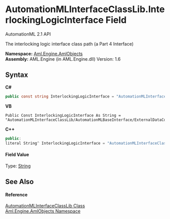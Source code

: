 # AutomationMLInterfaceClassLib.InterlockingLogicInterface Field
AutomationML 2.1 API 

The interlocking logic interface class path (a Part 4 Interface)

**Namespace:**&nbsp;<a href="N_Aml_Engine_AmlObjects">Aml.Engine.AmlObjects</a><br />**Assembly:**&nbsp;AML.Engine (in AML.Engine.dll) Version: 1.6

## Syntax

**C#**<br />
``` C#
public const string InterlockingLogicInterface = "AutomationMLInterfaceClassLib/AutomationMLBaseInterface/ExternalDataConnector/PLCopenXMLInterface/LogicInterface/InterlockingLogicInterface"
```

**VB**<br />
``` VB
Public Const InterlockingLogicInterface As String = "AutomationMLInterfaceClassLib/AutomationMLBaseInterface/ExternalDataConnector/PLCopenXMLInterface/LogicInterface/InterlockingLogicInterface"
```

**C++**<br />
``` C++
public:
literal String^ InterlockingLogicInterface = "AutomationMLInterfaceClassLib/AutomationMLBaseInterface/ExternalDataConnector/PLCopenXMLInterface/LogicInterface/InterlockingLogicInterface"
```


#### Field Value
Type: <a href="https://docs.microsoft.com/dotnet/api/system.string" target="_parent" rel="noopener noreferrer">String</a>

## See Also


#### Reference
<a href="T_Aml_Engine_AmlObjects_AutomationMLInterfaceClassLib">AutomationMLInterfaceClassLib Class</a><br /><a href="N_Aml_Engine_AmlObjects">Aml.Engine.AmlObjects Namespace</a><br />